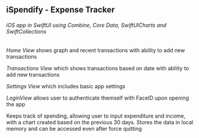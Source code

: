 ## **iSpendify** - Expense Tracker

###### iOS app in SwiftUI using Combine, Core Data, SwiftUICharts and SwiftCollections

*Home View* shows graph and recent transactions with ability to add new transactions 

*Transactions View* which shows transactions based on date with abliity to add new transactions

*Settings View* which includes basic app settings

*LoginView* allows user to authenticate themself with FaceID upon opening the app

Keeps track of spending, allowing user to input expenditure and income, with a chart created based on the previous 30 days. Stores the data in local memory and can be accessed even after force quitting
